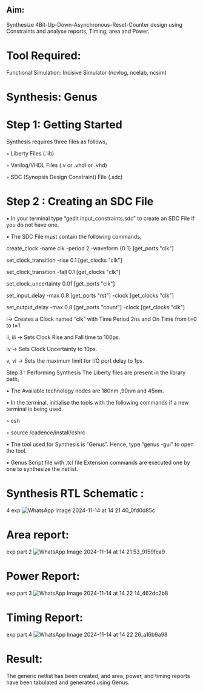 ## Aim:
Synthesize 4Bit-Up-Down-Asynchronous-Reset-Counter design using Constraints and analyse reports, Timing, area and Power.

# Tool Required:
Functional Simulation: Incisive Simulator (ncvlog, ncelab, ncsim)

# Synthesis: Genus

# Step 1: Getting Started
Synthesis requires three files as follows,

◦ Liberty Files (.lib)

◦ Verilog/VHDL Files (.v or .vhdl or .vhd)

◦ SDC (Synopsis Design Constraint) File (.sdc)

# Step 2 : Creating an SDC File
• In your terminal type “gedit input_constraints.sdc” to create an SDC File if you do not have one.

• The SDC File must contain the following commands;

create_clock -name clk -period 2 -waveform {0 1} [get_ports "clk"]

set_clock_transition -rise 0.1 [get_clocks "clk"]

set_clock_transition -fall 0.1 [get_clocks "clk"]

set_clock_uncertainty 0.01 [get_ports "clk"]

set_input_delay -max 0.8 [get_ports "rst"] -clock [get_clocks "clk"]

set_output_delay -max 0.8 [get_ports "count"] -clock [get_clocks "clk"]

i→ Creates a Clock named “clk” with Time Period 2ns and On Time from t=0 to t=1.

ii, iii → Sets Clock Rise and Fall time to 100ps.

iv → Sets Clock Uncertainty to 10ps.

v, vi → Sets the maximum limit for I/O port delay to 1ps.

Step 3 : Performing Synthesis
The Liberty files are present in the library path,

• The Available technology nodes are 180nm ,90nm and 45nm.

• In the terminal, initialise the tools with the following commands if a new terminal is being used.

◦ csh

◦ source /cadence/install/cshrc

• The tool used for Synthesis is “Genus”. Hence, type “genus -gui” to open the tool.

• Genus Script file with .tcl file Extension commands are executed one by one to synthesize the netlist.

# Synthesis RTL Schematic :
4 exp
![WhatsApp Image 2024-11-14 at 14 21 40_0fd0d85c](https://github.com/user-attachments/assets/51a8b520-b981-46cc-8bad-652006f4c3b2)

# Area report:
exp part 2
![WhatsApp Image 2024-11-14 at 14 21 53_9159fea9](https://github.com/user-attachments/assets/d65de4cb-1649-4774-a7b0-e2b89156a23f)

# Power Report:
exp part 3
![WhatsApp Image 2024-11-14 at 14 22 14_462dc2b8](https://github.com/user-attachments/assets/fa6aad81-3c1f-4b29-a7b0-5eaf1a2a5deb)

# Timing Report:
exp part 4
![WhatsApp Image 2024-11-14 at 14 22 26_a16b9a98](https://github.com/user-attachments/assets/25ba451d-25e6-4c2c-b58f-d23d11b762ab)


# Result:
The generic netlist has been created, and area, power, and timing reports have been tabulated and generated using Genus.
